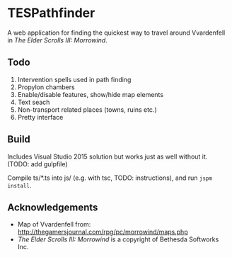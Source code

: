 # TESPathfinder

A web application for finding the quickest way to travel around Vvardenfell in _The Elder Scrolls III: Morrowind_.

## Todo

1. Intervention spells used in path finding
1. Propylon chambers
1. Enable/disable features, show/hide map elements
1. Text seach
1. Non-transport related places (towns, ruins etc.)
1. Pretty interface

## Build

Includes Visual Studio 2015 solution but works just as well without it. (TODO: add gulpfile)

Compile ts/*.ts into js/ (e.g. with tsc, TODO: instructions), and run `jspm install`.

## Acknowledgements

* Map of Vvardenfell from: http://thegamersjournal.com/rpg/pc/morrowind/maps.php
* _The Elder Scrolls III: Morrowind_ is a copyright of Bethesda Softworks Inc.
